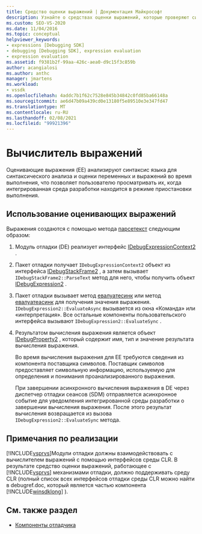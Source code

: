 ```yaml
---
title: Средство оценки выражений | Документация Майкрософт
description: Узнайте о средствах оценки выражений, которые проверяют синтаксис языка для синтаксического анализа и оценки переменных и выражений во время выполнения в режиме приостановки.
ms.custom: SEO-VS-2020
ms.date: 11/04/2016
ms.topic: conceptual
helpviewer_keywords:
- expressions [Debugging SDK]
- debugging [Debugging SDK], expression evaluation
- expression evaluation
ms.assetid: f9381b2f-99aa-426c-aea0-d9c15f3c859b
author: acangialosi
ms.author: anthc
manager: jmartens
ms.workload:
- vssdk
ms.openlocfilehash: 4addc7b1f62c7528e845b34842c0fd85ba66148a
ms.sourcegitcommit: ae6d47b09a439cd0e13180f5e89510e3e347fd47
ms.translationtype: MT
ms.contentlocale: ru-RU
ms.lasthandoff: 02/08/2021
ms.locfileid: "99921396"
---
```

# <a name="expression-evaluator"></a>Вычислитель выражений
Оценивающие выражения (EE) анализируют синтаксис языка для синтаксического анализа и оценки переменных и выражений во время выполнения, что позволяет пользователю просматривать их, когда интегрированная среда разработки находится в режиме приостановки выполнения.

## <a name="use-expression-evaluators"></a>Использование оценивающих выражений
 Выражения создаются с помощью метода [парсетекст](../../extensibility/debugger/reference/idebugexpressioncontext2-parsetext.md) следующим образом:

1. Модуль отладки (DE) реализует интерфейс [IDebugExpressionContext2](../../extensibility/debugger/reference/idebugexpressioncontext2.md) .

2. Пакет отладки получает `IDebugExpressionContext2` объект из интерфейса [IDebugStackFrame2](../../extensibility/debugger/reference/idebugstackframe2.md) , а затем вызывает `IDebugStackFrame2::ParseText` метод для него, чтобы получить объект [IDebugExpression2](../../extensibility/debugger/reference/idebugexpression2.md) .

3. Пакет отладки вызывает метод [евалуатесинк](../../extensibility/debugger/reference/idebugexpression2-evaluatesync.md) или метод [евалуатеасинк](../../extensibility/debugger/reference/idebugexpression2-evaluateasync.md) для получения значения выражения. `IDebugExpression2::EvaluateAsync` вызывается из окна «Команда» или «интерпретация». Все остальные компоненты пользовательского интерфейса вызывают `IDebugExpression2::EvaluateSync` .

4. Результатом вычисления выражения является объект [IDebugProperty2](../../extensibility/debugger/reference/idebugproperty2.md) , который содержит имя, тип и значение результата вычисления выражения.

   Во время вычисления выражения для EE требуются сведения из компонента поставщика символов. Поставщик символов предоставляет символьную информацию, используемую для определения и понимания проанализированного выражения.

   При завершении асинхронного вычисления выражения в DE через диспетчер отладки сеансов (SDM) отправляется асинхронное событие для уведомления интегрированной среды разработки о завершении вычисления выражения. После этого результат вычисления возвращается из вызова `IDebugExpression2::EvaluateSync` метода.

## <a name="implementation-notes"></a>Примечания по реализации
 [!INCLUDE[vsprvs](../../code-quality/includes/vsprvs_md.md)]Модули отладки должны взаимодействовать с вычислителем выражений с помощью интерфейсов среды CLR. В результате средство оценки выражений, работающее с [!INCLUDE[vsprvs](../../code-quality/includes/vsprvs_md.md)] механизмами отладки, должно поддерживать среду CLR (полный список всех интерфейсов отладки среды CLR можно найти в debugref.doc, который является частью компонента [!INCLUDE[winsdklong](../../deployment/includes/winsdklong_md.md)] ).

## <a name="see-also"></a>См. также раздел
- [Компоненты отладчика](../../extensibility/debugger/debugger-components.md)
